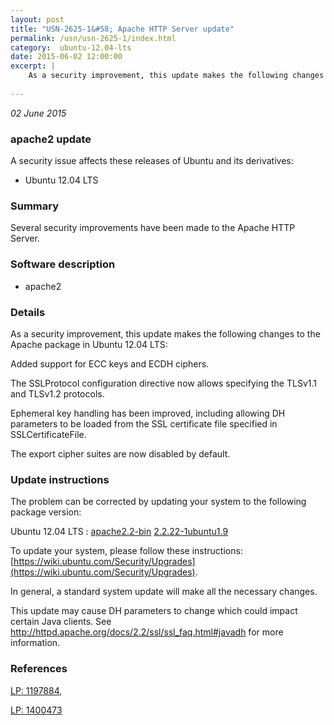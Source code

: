 ```yaml
---
layout: post
title: "USN-2625-1&#58; Apache HTTP Server update"
permalink: /usn/usn-2625-1/index.html
category:  ubuntu-12.04-lts
date: 2015-06-02 12:00:00
excerpt: |
    As a security improvement, this update makes the following changes to the Apache package in Ubuntu 12.04 LTS:
    
--- 
```

 
 

*02 June 2015*

### apache2 update

A security issue affects these releases of Ubuntu and its derivatives:

* Ubuntu 12.04 LTS

### Summary

Several security improvements have been made to the Apache HTTP Server. 

### Software description

* apache2 

### Details

As a security improvement, this update makes the following changes to the Apache package in Ubuntu 12.04 LTS:

Added support for ECC keys and ECDH ciphers.

The SSLProtocol configuration directive now allows specifying the TLSv1.1 and TLSv1.2 protocols.

Ephemeral key handling has been improved, including allowing DH parameters to be loaded from the SSL certificate file specified in SSLCertificateFile.

The export cipher suites are now disabled by default. 

### Update instructions

The problem can be corrected by updating your system to the following package version:

Ubuntu 12.04 LTS
 : [apache2.2-bin](https://launchpad.net/ubuntu/+source/apache2) <span> [2.2.22-1ubuntu1.9](https://launchpad.net/ubuntu/+source/apache2/2.2.22-1ubuntu1.9) </span> 

To update your system, please follow these instructions: [https://wiki.ubuntu.com/Security/Upgrades](https://wiki.ubuntu.com/Security/Upgrades).

In general, a standard system update will make all the necessary changes.

This update may cause DH parameters to change which could impact certain Java clients. See http://httpd.apache.org/docs/2.2/ssl/ssl_faq.html#javadh for more information. 

### References

 
 [LP: 1197884](https://launchpad.net/bugs/1197884), 

 [LP: 1400473](https://launchpad.net/bugs/1400473)
 


